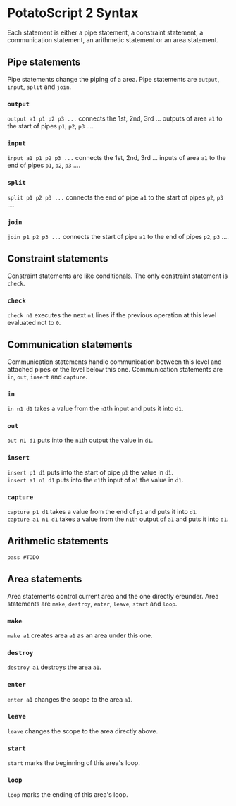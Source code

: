 # PotatoScript 2 Syntax
Each statement is either a pipe statement, a constraint statement, a communication statement, an arithmetic statement or an area statement.
## Pipe statements
Pipe statements change the piping of a area.  Pipe statements are `output`, `input`, `split` and `join`.
### `output`
`output a1 p1 p2 p3 ...` connects the 1st, 2nd, 3rd ... outputs of area `a1` to the start of pipes `p1`, `p2`, `p3` ....
### `input`
`input a1 p1 p2 p3 ...` connects the 1st, 2nd, 3rd ... inputs of area `a1` to the end of pipes `p1`, `p2`, `p3` ....
### `split`
`split p1 p2 p3 ...` connects the end of pipe `a1` to the start of pipes `p2`, `p3` ....
### `join`
`join p1 p2 p3 ...` connects the start of pipe `a1` to the end of pipes `p2`, `p3` ....
## Constraint statements
Constraint statements are like conditionals.  The only constraint statement is `check`.
### `check`
`check n1` executes the next `n1` lines if the previous operation at this level evaluated not to `0`.
## Communication statements
Communication statements handle communication between this level and attached pipes or the level below this one. Communication statements are `in`, `out`, `insert` and `capture`.
### `in`
`in n1 d1` takes a value from the `n1`th input and puts it into `d1`.
### `out`
`out n1 d1` puts into the `n1`th output the value in `d1`.
### `insert`
`insert p1 d1` puts into the start of pipe `p1` the value in `d1`.  
`insert a1 n1 d1` puts into the `n1`th input of `a1` the value in `d1`.
### `capture`
`capture p1 d1` takes a value from the end of `p1` and puts it into `d1`.  
`capture a1 n1 d1` takes a value from the `n1`th output of `a1` and puts it into `d1`.
## Arithmetic statements
`pass #TODO`
## Area statements
Area statements control current area and the one directly ereunder.  Area statements are `make`, `destroy`, `enter`, `leave`, `start` and `loop`.
### `make`
`make a1` creates area `a1` as an area under this one.
### `destroy`
`destroy a1` destroys the area `a1`.
### `enter`
`enter a1` changes the scope to the area `a1`.
### `leave`
`leave` changes the scope to the area directly above.
### `start`
`start` marks the beginning of this area's loop.
### `loop`
`loop` marks the ending of this area's loop.
